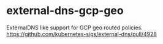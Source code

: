 # external-dns-gcp-geo
ExternalDNS like support for GCP geo routed policies. https://github.com/kubernetes-sigs/external-dns/pull/4928
